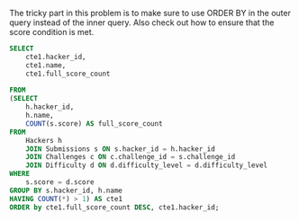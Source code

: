 The tricky part in this problem is to make sure to use ORDER BY in the outer query instead of the inner query.
Also check out how to ensure that the score condition is met.

```sql
SELECT 
    cte1.hacker_id,
    cte1.name,
    cte1.full_score_count
    
FROM
(SELECT
    h.hacker_id,
    h.name,
    COUNT(s.score) AS full_score_count
FROM
    Hackers h
    JOIN Submissions s ON s.hacker_id = h.hacker_id
    JOIN Challenges c ON c.challenge_id = s.challenge_id
    JOIN Difficulty d ON d.difficulty_level = d.difficulty_level
WHERE
    s.score = d.score
GROUP BY s.hacker_id, h.name
HAVING COUNT(*) > 1) AS cte1
ORDER by cte1.full_score_count DESC, cte1.hacker_id;
```


